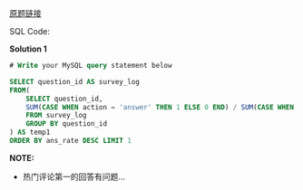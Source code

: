 [原题链接](https://leetcode-cn.com/problems/get-highest-answer-rate-question/)

SQL Code:

**Solution 1**

```sql
# Write your MySQL query statement below

SELECT question_id AS survey_log
FROM(
    SELECT question_id,
    SUM(CASE WHEN action = 'answer' THEN 1 ELSE 0 END) / SUM(CASE WHEN action = 'show' THEN 1 ELSE 0 END) AS ans_rate
    FROM survey_log
    GROUP BY question_id
) AS temp1
ORDER BY ans_rate DESC LIMIT 1
```
**NOTE:**
- 热门评论第一的回答有问题...
